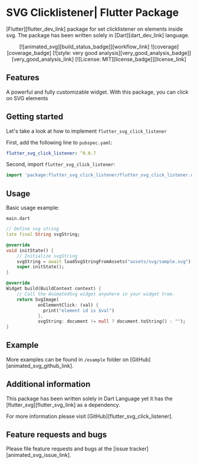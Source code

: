 # SVG Clicklistener| Flutter Package

[Flutter][flutter_dev_link] package for set clicklistener on elements inside svg. The package has been written solely in [Dart][dart_dev_link] language.

<div align="center">

[![animated_svg][build_status_badge]][workflow_link]
![coverage][coverage_badge]
[![style: very good analysis][very_good_analysis_badge]][very_good_analysis_link]
[![License: MIT][license_badge]][license_link]

</div>


## Features

A powerful and fully customizable widget. With this package, you can click on SVG  elements

## Getting started

Let's take a look at how to implement `flutter_svg_click_listener`

First, add the following line to `pubspec.yaml`:
```yaml
flutter_svg_click_listener: ^0.0.7
```

Second, import `flutter_svg_click_listener`:
```dart
import 'package:flutter_svg_click_listener/flutter_svg_click_listener.dart';
```

## Usage

Basic usage example: 

`main.dart`
```dart
// Define svg string
late final String svgString;

@override
void initState() {
    // Initialize svgString
    svgString = await loadSvgStringFromAssets("assets/svg/sample.svg");
    super.initState();
}

@override
Widget build(BuildContext context) {
    // Call the AnimatedSvg widget anywhere in your widget tree.
    return SvgImage(
            onElementClick: (val) {
              print("element id is $val")
            },
            svgString: document != null ? document.toString() : "");
}
```

## Example

More examples can be found in `/example` folder on [GitHub][animated_svg_github_link]. 

## Additional information

This package has been written solely in Dart Language yet it has the [flutter_svg][flutter_svg_link] as a dependency.

For more information please visit [GitHub][flutter_svg_click_listener].

## Feature requests and bugs

Please file feature requests and bugs at the [issue tracker][animated_svg_issue_link].

